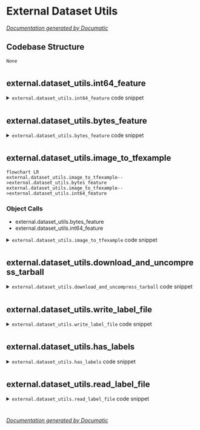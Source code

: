 # External Dataset Utils

[_Documentation generated by Documatic_](https://www.documatic.com)

<!---Documatic-section-Codebase Structure-start--->
## Codebase Structure

<!---Documatic-block-system_architecture-start--->
```mermaid
None
```
<!---Documatic-block-system_architecture-end--->

# #
<!---Documatic-section-Codebase Structure-end--->

<!---Documatic-section-external.dataset_utils.int64_feature-start--->
## external.dataset_utils.int64_feature

<!---Documatic-section-int64_feature-start--->
<!---Documatic-block-external.dataset_utils.int64_feature-start--->
<details>
	<summary><code>external.dataset_utils.int64_feature</code> code snippet</summary>

```python
def int64_feature(values):
    if not isinstance(values, (tuple, list)):
        values = [values]
    return tf.train.Feature(int64_list=tf.train.Int64List(value=values))
```
</details>
<!---Documatic-block-external.dataset_utils.int64_feature-end--->
<!---Documatic-section-int64_feature-end--->

# #
<!---Documatic-section-external.dataset_utils.int64_feature-end--->

<!---Documatic-section-external.dataset_utils.bytes_feature-start--->
## external.dataset_utils.bytes_feature

<!---Documatic-section-bytes_feature-start--->
<!---Documatic-block-external.dataset_utils.bytes_feature-start--->
<details>
	<summary><code>external.dataset_utils.bytes_feature</code> code snippet</summary>

```python
def bytes_feature(values):
    return tf.train.Feature(bytes_list=tf.train.BytesList(value=[values]))
```
</details>
<!---Documatic-block-external.dataset_utils.bytes_feature-end--->
<!---Documatic-section-bytes_feature-end--->

# #
<!---Documatic-section-external.dataset_utils.bytes_feature-end--->

<!---Documatic-section-external.dataset_utils.image_to_tfexample-start--->
## external.dataset_utils.image_to_tfexample

<!---Documatic-section-image_to_tfexample-start--->
```mermaid
flowchart LR
external.dataset_utils.image_to_tfexample-->external.dataset_utils.bytes_feature
external.dataset_utils.image_to_tfexample-->external.dataset_utils.int64_feature
```

### Object Calls

* external.dataset_utils.bytes_feature
* external.dataset_utils.int64_feature

<!---Documatic-block-external.dataset_utils.image_to_tfexample-start--->
<details>
	<summary><code>external.dataset_utils.image_to_tfexample</code> code snippet</summary>

```python
def image_to_tfexample(image_data, image_format, height, width, class_id):
    return tf.train.Example(features=tf.train.Features(feature={'image/encoded': bytes_feature(image_data), 'image/format': bytes_feature(image_format), 'image/class/label': int64_feature(class_id), 'image/height': int64_feature(height), 'image/width': int64_feature(width)}))
```
</details>
<!---Documatic-block-external.dataset_utils.image_to_tfexample-end--->
<!---Documatic-section-image_to_tfexample-end--->

# #
<!---Documatic-section-external.dataset_utils.image_to_tfexample-end--->

<!---Documatic-section-external.dataset_utils.download_and_uncompress_tarball-start--->
## external.dataset_utils.download_and_uncompress_tarball

<!---Documatic-section-download_and_uncompress_tarball-start--->
<!---Documatic-block-external.dataset_utils.download_and_uncompress_tarball-start--->
<details>
	<summary><code>external.dataset_utils.download_and_uncompress_tarball</code> code snippet</summary>

```python
def download_and_uncompress_tarball(tarball_url, dataset_dir):
    filename = tarball_url.split('/')[-1]
    filepath = os.path.join(dataset_dir, filename)

    def _progress(count, block_size, total_size):
        sys.stdout.write('\r>> Downloading %s %.1f%%' % (filename, float(count * block_size) / float(total_size) * 100.0))
        sys.stdout.flush()
    (filepath, _) = urllib.request.urlretrieve(tarball_url, filepath, _progress)
    print()
    statinfo = os.stat(filepath)
    print('Successfully downloaded', filename, statinfo.st_size, 'bytes.')
    tarfile.open(filepath, 'r:gz').extractall(dataset_dir)
```
</details>
<!---Documatic-block-external.dataset_utils.download_and_uncompress_tarball-end--->
<!---Documatic-section-download_and_uncompress_tarball-end--->

# #
<!---Documatic-section-external.dataset_utils.download_and_uncompress_tarball-end--->

<!---Documatic-section-external.dataset_utils.write_label_file-start--->
## external.dataset_utils.write_label_file

<!---Documatic-section-write_label_file-start--->
<!---Documatic-block-external.dataset_utils.write_label_file-start--->
<details>
	<summary><code>external.dataset_utils.write_label_file</code> code snippet</summary>

```python
def write_label_file(labels_to_class_names, dataset_dir, filename=LABELS_FILENAME):
    labels_filename = os.path.join(dataset_dir, filename)
    with tf.gfile.Open(labels_filename, 'w') as f:
        for label in labels_to_class_names:
            class_name = labels_to_class_names[label]
            f.write('%d:%s\n' % (label, class_name))
```
</details>
<!---Documatic-block-external.dataset_utils.write_label_file-end--->
<!---Documatic-section-write_label_file-end--->

# #
<!---Documatic-section-external.dataset_utils.write_label_file-end--->

<!---Documatic-section-external.dataset_utils.has_labels-start--->
## external.dataset_utils.has_labels

<!---Documatic-section-has_labels-start--->
<!---Documatic-block-external.dataset_utils.has_labels-start--->
<details>
	<summary><code>external.dataset_utils.has_labels</code> code snippet</summary>

```python
def has_labels(dataset_dir, filename=LABELS_FILENAME):
    return tf.gfile.Exists(os.path.join(dataset_dir, filename))
```
</details>
<!---Documatic-block-external.dataset_utils.has_labels-end--->
<!---Documatic-section-has_labels-end--->

# #
<!---Documatic-section-external.dataset_utils.has_labels-end--->

<!---Documatic-section-external.dataset_utils.read_label_file-start--->
## external.dataset_utils.read_label_file

<!---Documatic-section-read_label_file-start--->
<!---Documatic-block-external.dataset_utils.read_label_file-start--->
<details>
	<summary><code>external.dataset_utils.read_label_file</code> code snippet</summary>

```python
def read_label_file(dataset_dir, filename=LABELS_FILENAME):
    labels_filename = os.path.join(dataset_dir, filename)
    with tf.gfile.Open(labels_filename, 'r') as f:
        lines = f.read().decode()
    lines = lines.split('\n')
    lines = filter(None, lines)
    labels_to_class_names = {}
    for line in lines:
        index = line.index(':')
        labels_to_class_names[int(line[:index])] = line[index + 1:]
    return labels_to_class_names
```
</details>
<!---Documatic-block-external.dataset_utils.read_label_file-end--->
<!---Documatic-section-read_label_file-end--->

# #
<!---Documatic-section-external.dataset_utils.read_label_file-end--->

[_Documentation generated by Documatic_](https://www.documatic.com)